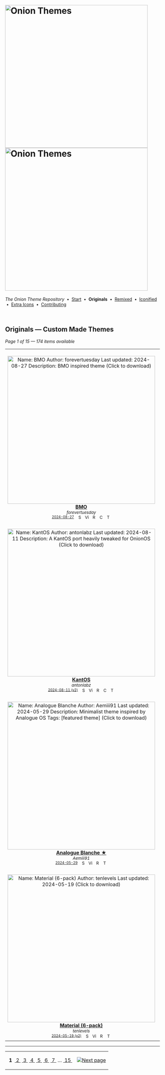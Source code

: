 <!--




















=================================================================================
---------------------------------------------------------------------------------

██████╗  ██████╗     ███╗   ██╗ ██████╗ ████████╗    ███████╗██████╗ ██╗████████╗
██╔══██╗██╔═══██╗    ████╗  ██║██╔═══██╗╚══██╔══╝    ██╔════╝██╔══██╗██║╚══██╔══╝
██║  ██║██║   ██║    ██╔██╗ ██║██║   ██║   ██║       █████╗  ██║  ██║██║   ██║   
██║  ██║██║   ██║    ██║╚██╗██║██║   ██║   ██║       ██╔══╝  ██║  ██║██║   ██║   
██████╔╝╚██████╔╝    ██║ ╚████║╚██████╔╝   ██║       ███████╗██████╔╝██║   ██║   
╚═════╝  ╚═════╝     ╚═╝  ╚═══╝ ╚═════╝    ╚═╝       ╚══════╝╚═════╝ ╚═╝   ╚═╝   

---------------------------------------------------------------------------------
=================================================================================

                  Note: This file was automatically generated.

            Run `python .github/generate.py` to regenerate the pages.




















-->
<p>&nbsp;</p>

# <img alt="Onion Themes" src="https://user-images.githubusercontent.com/44569252/179506709-0db2a8f5-3074-477c-81c4-719f281ddccc.png#gh-dark-mode-only" width="464px"><img alt="Onion Themes" src="https://user-images.githubusercontent.com/44569252/179506712-d5a1a916-7270-4902-aa55-5d93f7ee0f6e.png#gh-light-mode-only" width="464px">

*The Onion Theme Repository* &nbsp;•&nbsp; [Start](../../README.md) &nbsp;• &nbsp;**Originals** &nbsp;• &nbsp;[Remixed](../remixed/index.md) &nbsp;• &nbsp;[Iconified](../icons_themes/index.md) &nbsp;• &nbsp;[Extra&nbsp;Icons](../icons_standalone/index.md) &nbsp;• &nbsp;[Contributing](../../CONTRIBUTING.md)

<p>&nbsp;</p>


## Originals — Custom Made Themes

*Page 1 of 15 — 174 items available*
<table align="center"><tr>
<td align="center" valign="top" width="33.33%">
&nbsp;&nbsp;&nbsp;&nbsp;&nbsp;&nbsp;&nbsp;&nbsp;&nbsp;&nbsp;&nbsp;&nbsp;&nbsp;&nbsp;&nbsp;&nbsp;&nbsp;&nbsp;&nbsp;&nbsp;&nbsp;&nbsp;&nbsp;&nbsp;&nbsp;&nbsp;&nbsp;&nbsp;&nbsp;&nbsp;&nbsp;&nbsp;&nbsp;&nbsp;&nbsp;&nbsp;&nbsp;&nbsp;&nbsp;&nbsp;&nbsp;&nbsp;&nbsp;&nbsp;&nbsp;&nbsp;<br/>
<a href="https://raw.githubusercontent.com/OnionUI/Themes/main/release/BMO%20by%20forevertuesday.zip">
<img title="Name: BMO&#013;Author: forevertuesday&#013;Last updated: 2024-08-27&#013;Description: BMO inspired theme&#013;(Click to download)" width="480px" src="https://raw.githubusercontent.com/OnionUI/Themes/main/themes/BMO%20by%20forevertuesday/preview.png" /><br/>
<b>BMO</b>
</a><br/>
<sup><i>forevertuesday</i></sup><br>
<sub>
<sup><a title="Last updated: 2024-08-27" href="https://github.com/OnionUI/Themes/commits/main/themes/BMO by forevertuesday">2024-08-27</a></sup> &nbsp;&nbsp;<a href="https://github.com/search?l=ZIP&q=filename%3A%22forevertuesday%22+repo%3AOnionUI%2FThemes"><img src="https://user-images.githubusercontent.com/44569252/194037581-698a5004-8b75-4da6-a63d-b41d541ebde2.png" width="16" title="Search themes by this author (Requires GitHub account)"></a>&nbsp;&nbsp;<a href="https://raw.githubusercontent.com/OnionUI/Themes/main/themes/BMO%20by%20forevertuesday/preview.png"><img title="View full-size preview" src="https://user-images.githubusercontent.com/44569252/194037184-ae453506-2536-4c6f-8a19-4a6c1de6ce32.png" width="16"></a>&nbsp;&nbsp;<a href="themes/BMO%20by%20forevertuesday/readme.txt"><img src="https://user-images.githubusercontent.com/44569252/215358455-b6a1348b-8161-40d6-9cc1-cc31720377c4.png" height="16" title="README"></a>&nbsp;&nbsp;<a href="https://onionui.github.io/bgm_preview.html?theme=BMO%20by%20forevertuesday"><img src="https://user-images.githubusercontent.com/44569252/194010780-d3659ecd-7348-4e44-a81d-06708a4e9734.png" width="16" title="Custom background music included (Click to download MP3 file)"></a> &nbsp;<a href="https://onionui.github.io/iconpack_preview.html#BMO%20by%20forevertuesday,BMO%20by%20forevertuesday:themes/BMO%20by%20forevertuesday/icons"><img src="https://user-images.githubusercontent.com/44569252/215106002-fbcf1815-8080-447c-94c2-61f161efb503.png" height="16" title="This theme contains an icon pack"></a>
</sub>
</td>

<td align="center" valign="top" width="33.33%">
&nbsp;&nbsp;&nbsp;&nbsp;&nbsp;&nbsp;&nbsp;&nbsp;&nbsp;&nbsp;&nbsp;&nbsp;&nbsp;&nbsp;&nbsp;&nbsp;&nbsp;&nbsp;&nbsp;&nbsp;&nbsp;&nbsp;&nbsp;&nbsp;&nbsp;&nbsp;&nbsp;&nbsp;&nbsp;&nbsp;&nbsp;&nbsp;&nbsp;&nbsp;&nbsp;&nbsp;&nbsp;&nbsp;&nbsp;&nbsp;&nbsp;&nbsp;&nbsp;&nbsp;&nbsp;&nbsp;<br/>
<a href="https://raw.githubusercontent.com/OnionUI/Themes/main/release/BMO%20Noire%20by%20forevertuesday.zip">
<img title="Name: BMO Noire&#013;Author: forevertuesday&#013;Last updated: 2024-08-27&#013;Description: BMO Noire inspired theme&#013;(Click to download)" width="480px" src="https://raw.githubusercontent.com/OnionUI/Themes/main/themes/BMO%20Noire%20by%20forevertuesday/preview.png" /><br/>
<b>BMO Noire</b>
</a><br/>
<sup><i>forevertuesday</i></sup><br>
<sub>
<sup><a title="Last updated: 2024-08-27" href="https://github.com/OnionUI/Themes/commits/main/themes/BMO Noire by forevertuesday">2024-08-27</a></sup> &nbsp;&nbsp;<a href="https://github.com/search?l=ZIP&q=filename%3A%22forevertuesday%22+repo%3AOnionUI%2FThemes"><img src="https://user-images.githubusercontent.com/44569252/194037581-698a5004-8b75-4da6-a63d-b41d541ebde2.png" width="16" title="Search themes by this author (Requires GitHub account)"></a>&nbsp;&nbsp;<a href="https://raw.githubusercontent.com/OnionUI/Themes/main/themes/BMO%20Noire%20by%20forevertuesday/preview.png"><img title="View full-size preview" src="https://user-images.githubusercontent.com/44569252/194037184-ae453506-2536-4c6f-8a19-4a6c1de6ce32.png" width="16"></a>&nbsp;&nbsp;<a href="themes/BMO%20Noire%20by%20forevertuesday/readme.txt"><img src="https://user-images.githubusercontent.com/44569252/215358455-b6a1348b-8161-40d6-9cc1-cc31720377c4.png" height="16" title="README"></a>&nbsp;&nbsp;<a href="https://onionui.github.io/bgm_preview.html?theme=BMO%20Noire%20by%20forevertuesday"><img src="https://user-images.githubusercontent.com/44569252/194010780-d3659ecd-7348-4e44-a81d-06708a4e9734.png" width="16" title="Custom background music included (Click to download MP3 file)"></a> &nbsp;<a href="https://onionui.github.io/iconpack_preview.html#BMO%20Noire%20by%20forevertuesday,BMO%20Noire%20by%20forevertuesday:themes/BMO%20Noire%20by%20forevertuesday/icons"><img src="https://user-images.githubusercontent.com/44569252/215106002-fbcf1815-8080-447c-94c2-61f161efb503.png" height="16" title="This theme contains an icon pack"></a>
</sub>
</td>

<td align="center" valign="top" width="33.33%">
&nbsp;&nbsp;&nbsp;&nbsp;&nbsp;&nbsp;&nbsp;&nbsp;&nbsp;&nbsp;&nbsp;&nbsp;&nbsp;&nbsp;&nbsp;&nbsp;&nbsp;&nbsp;&nbsp;&nbsp;&nbsp;&nbsp;&nbsp;&nbsp;&nbsp;&nbsp;&nbsp;&nbsp;&nbsp;&nbsp;&nbsp;&nbsp;&nbsp;&nbsp;&nbsp;&nbsp;&nbsp;&nbsp;&nbsp;&nbsp;&nbsp;&nbsp;&nbsp;&nbsp;&nbsp;&nbsp;<br/>
<a href="https://raw.githubusercontent.com/OnionUI/Themes/main/release/Cosy%20by%20KyleBing.zip">
<img title="Name: Cosy&#013;Author: KyleBing&#013;Last updated: 2024-08-27&#013;Description: Cosy&#013;(Click to download)" width="480px" src="https://raw.githubusercontent.com/OnionUI/Themes/main/themes/Cosy%20by%20KyleBing/preview.png" /><br/>
<b>Cosy</b>
</a><br/>
<sup><i>KyleBing</i></sup><br>
<sub>
<sup><a title="Last updated: 2024-08-27" href="https://github.com/OnionUI/Themes/commits/main/themes/Cosy by KyleBing">2024-08-27</a></sup> &nbsp;&nbsp;<a href="https://github.com/search?l=ZIP&q=filename%3A%22KyleBing%22+repo%3AOnionUI%2FThemes"><img src="https://user-images.githubusercontent.com/44569252/194037581-698a5004-8b75-4da6-a63d-b41d541ebde2.png" width="16" title="Search themes by this author (Requires GitHub account)"></a>&nbsp;&nbsp;<a href="https://raw.githubusercontent.com/OnionUI/Themes/main/themes/Cosy%20by%20KyleBing/preview.png"><img title="View full-size preview" src="https://user-images.githubusercontent.com/44569252/194037184-ae453506-2536-4c6f-8a19-4a6c1de6ce32.png" width="16"></a>
</sub>
</td>

</tr><tr>
<td align="center" valign="top" width="33.33%">
<br/>
<a href="https://raw.githubusercontent.com/OnionUI/Themes/main/release/KantOS%20by%20antonlabz.zip">
<img title="Name: KantOS&#013;Author: antonlabz&#013;Last updated: 2024-08-11&#013;Description: A KantOS port heavily tweaked for OnionOS&#013;(Click to download)" width="480px" src="https://raw.githubusercontent.com/OnionUI/Themes/main/themes/KantOS%20by%20antonlabz/preview.png" /><br/>
<b>KantOS</b>
</a><br/>
<sup><i>antonlabz</i></sup><br>
<sub>
<sup><a title="Last updated: 2024-08-11 (v2)" href="https://github.com/OnionUI/Themes/commits/main/themes/KantOS by antonlabz">2024-08-11 (v2)</a></sup> &nbsp;&nbsp;<a href="https://github.com/search?l=ZIP&q=filename%3A%22antonlabz%22+repo%3AOnionUI%2FThemes"><img src="https://user-images.githubusercontent.com/44569252/194037581-698a5004-8b75-4da6-a63d-b41d541ebde2.png" width="16" title="Search themes by this author (Requires GitHub account)"></a>&nbsp;&nbsp;<a href="https://raw.githubusercontent.com/OnionUI/Themes/main/themes/KantOS%20by%20antonlabz/preview.png"><img title="View full-size preview" src="https://user-images.githubusercontent.com/44569252/194037184-ae453506-2536-4c6f-8a19-4a6c1de6ce32.png" width="16"></a>&nbsp;&nbsp;<a href="themes/KantOS%20by%20antonlabz/README.md"><img src="https://user-images.githubusercontent.com/44569252/215358455-b6a1348b-8161-40d6-9cc1-cc31720377c4.png" height="16" title="README"></a>&nbsp;&nbsp;<a href="https://onionui.github.io/bgm_preview.html?theme=KantOS%20by%20antonlabz"><img src="https://user-images.githubusercontent.com/44569252/194010780-d3659ecd-7348-4e44-a81d-06708a4e9734.png" width="16" title="Custom background music included (Click to download MP3 file)"></a> &nbsp;<a href="https://onionui.github.io/iconpack_preview.html#KantOS%20by%20antonlabz,KantOS%20by%20antonlabz:themes/KantOS%20by%20antonlabz/icons"><img src="https://user-images.githubusercontent.com/44569252/215106002-fbcf1815-8080-447c-94c2-61f161efb503.png" height="16" title="This theme contains an icon pack"></a>
</sub>
</td>

<td align="center" valign="top" width="33.33%">
<br/>
<a href="https://raw.githubusercontent.com/OnionUI/Themes/main/release/Pikachu%20Edition%20by%20UnBurn.zip">
<img title="Name: Pikachu Edition&#013;Author: UnBurn&#013;Last updated: 2024-07-01&#013;Description: I choose you!&#013;(Click to download)" width="480px" src="https://raw.githubusercontent.com/OnionUI/Themes/main/themes/Pikachu%20Edition%20by%20UnBurn/preview.png" /><br/>
<b>Pikachu Edition</b>
</a><br/>
<sup><i>UnBurn</i></sup><br>
<sub>
<sup><a title="Last updated: 2024-07-01" href="https://github.com/OnionUI/Themes/commits/main/themes/Pikachu Edition by UnBurn">2024-07-01</a></sup> &nbsp;&nbsp;<a href="https://github.com/search?l=ZIP&q=filename%3A%22UnBurn%22+repo%3AOnionUI%2FThemes"><img src="https://user-images.githubusercontent.com/44569252/194037581-698a5004-8b75-4da6-a63d-b41d541ebde2.png" width="16" title="Search themes by this author (Requires GitHub account)"></a>&nbsp;&nbsp;<a href="https://raw.githubusercontent.com/OnionUI/Themes/main/themes/Pikachu%20Edition%20by%20UnBurn/preview.png"><img title="View full-size preview" src="https://user-images.githubusercontent.com/44569252/194037184-ae453506-2536-4c6f-8a19-4a6c1de6ce32.png" width="16"></a>&nbsp;&nbsp;<a href="https://onionui.github.io/bgm_preview.html?theme=Pikachu%20Edition%20by%20UnBurn"><img src="https://user-images.githubusercontent.com/44569252/194010780-d3659ecd-7348-4e44-a81d-06708a4e9734.png" width="16" title="Custom background music included (Click to download MP3 file)"></a>
</sub>
</td>

<td align="center" valign="top" width="33.33%">
<br/>
<a href="https://raw.githubusercontent.com/OnionUI/Themes/main/release/Impact%20by%20edvardeishen.zip">
<img title="Name: Impact&#013;Author: edvardeishen&#013;Last updated: 2024-07-01&#013;Description: Not Genshin, but my favorite font&#013;(Click to download)" width="480px" src="https://raw.githubusercontent.com/OnionUI/Themes/main/themes/Impact%20by%20edvardeishen/preview.png" /><br/>
<b>Impact</b>
</a><br/>
<sup><i>edvardeishen</i></sup><br>
<sub>
<sup><a title="Last updated: 2024-07-01" href="https://github.com/OnionUI/Themes/commits/main/themes/Impact by edvardeishen">2024-07-01</a></sup> &nbsp;&nbsp;<a href="https://github.com/search?l=ZIP&q=filename%3A%22edvardeishen%22+repo%3AOnionUI%2FThemes"><img src="https://user-images.githubusercontent.com/44569252/194037581-698a5004-8b75-4da6-a63d-b41d541ebde2.png" width="16" title="Search themes by this author (Requires GitHub account)"></a>&nbsp;&nbsp;<a href="https://raw.githubusercontent.com/OnionUI/Themes/main/themes/Impact%20by%20edvardeishen/preview.png"><img title="View full-size preview" src="https://user-images.githubusercontent.com/44569252/194037184-ae453506-2536-4c6f-8a19-4a6c1de6ce32.png" width="16"></a> &nbsp;<a href="https://onionui.github.io/iconpack_preview.html#Impact%20by%20edvardeishen,Impact%20by%20edvardeishen:themes/Impact%20by%20edvardeishen/icons"><img src="https://user-images.githubusercontent.com/44569252/215106002-fbcf1815-8080-447c-94c2-61f161efb503.png" height="16" title="This theme contains an icon pack"></a>
</sub>
</td>

</tr><tr>
<td align="center" valign="top" width="33.33%">
<br/>
<a href="https://raw.githubusercontent.com/OnionUI/Themes/main/release/Analogue%20Blanche%20by%20Aemiii91.zip">
<img title="Name: Analogue Blanche&#013;Author: Aemiii91&#013;Last updated: 2024-05-29&#013;Description: Minimalist theme inspired by Analogue OS&#013;Tags: [featured theme]&#013;(Click to download)" width="480px" src="https://raw.githubusercontent.com/OnionUI/Themes/main/themes/Analogue%20Blanche%20by%20Aemiii91/preview.png" /><br/>
<b>Analogue Blanche ★</b>
</a><br/>
<sup><i>Aemiii91</i></sup><br>
<sub>
<sup><a title="Last updated: 2024-05-29" href="https://github.com/OnionUI/Themes/commits/main/themes/Analogue Blanche by Aemiii91">2024-05-29</a></sup> &nbsp;&nbsp;<a href="https://github.com/search?l=ZIP&q=filename%3A%22Aemiii91%22+repo%3AOnionUI%2FThemes"><img src="https://user-images.githubusercontent.com/44569252/194037581-698a5004-8b75-4da6-a63d-b41d541ebde2.png" width="16" title="Search themes by this author (Requires GitHub account)"></a>&nbsp;&nbsp;<a href="https://raw.githubusercontent.com/OnionUI/Themes/main/themes/Analogue%20Blanche%20by%20Aemiii91/preview.png"><img title="View full-size preview" src="https://user-images.githubusercontent.com/44569252/194037184-ae453506-2536-4c6f-8a19-4a6c1de6ce32.png" width="16"></a>&nbsp;&nbsp;<a href="themes/Analogue%20Blanche%20by%20Aemiii91/readme.md"><img src="https://user-images.githubusercontent.com/44569252/215358455-b6a1348b-8161-40d6-9cc1-cc31720377c4.png" height="16" title="README"></a> &nbsp;<a href="https://onionui.github.io/iconpack_preview.html#Analogue%20Blanche%20by%20Aemiii91,"><img src="https://user-images.githubusercontent.com/44569252/215106002-fbcf1815-8080-447c-94c2-61f161efb503.png" height="16" title="This theme contains an icon pack"></a>
</sub>
</td>

<td align="center" valign="top" width="33.33%">
<br/>
<a href="https://raw.githubusercontent.com/OnionUI/Themes/main/release/Wireframe%20by%20KyleBing.zip">
<img title="Name: Wireframe&#013;Author: KyleBing&#013;Last updated: 2024-08-27&#013;Description: Wireframe, frames&#013;(Click to download)" width="480px" src="https://raw.githubusercontent.com/OnionUI/Themes/main/themes/Wireframe%20by%20KyleBing/preview.png" /><br/>
<b>Wireframe</b>
</a><br/>
<sup><i>KyleBing</i></sup><br>
<sub>
<sup><a title="Last updated: 2024-08-27 (v2)" href="https://github.com/OnionUI/Themes/commits/main/themes/Wireframe by KyleBing">2024-08-27 (v2)</a></sup> &nbsp;&nbsp;<a href="https://github.com/search?l=ZIP&q=filename%3A%22KyleBing%22+repo%3AOnionUI%2FThemes"><img src="https://user-images.githubusercontent.com/44569252/194037581-698a5004-8b75-4da6-a63d-b41d541ebde2.png" width="16" title="Search themes by this author (Requires GitHub account)"></a>&nbsp;&nbsp;<a href="https://raw.githubusercontent.com/OnionUI/Themes/main/themes/Wireframe%20by%20KyleBing/preview.png"><img title="View full-size preview" src="https://user-images.githubusercontent.com/44569252/194037184-ae453506-2536-4c6f-8a19-4a6c1de6ce32.png" width="16"></a>
</sub>
</td>

<td align="center" valign="top" width="33.33%">
<br/>
<a href="https://raw.githubusercontent.com/OnionUI/Themes/main/release/MiyooCarPlay%20by%20RobyRosa.zip">
<img title="Name: MiyooCarPlay&#013;Author: RobyRosa&#013;Last updated: 2024-05-19&#013;Description: Apple Car Style&#013;(Click to download)" width="480px" src="https://raw.githubusercontent.com/OnionUI/Themes/main/themes/MiyooCarPlay%20by%20RobyRosa/preview.png" /><br/>
<b>MiyooCarPlay</b>
</a><br/>
<sup><i>RobyRosa</i></sup><br>
<sub>
<sup><a title="Last updated: 2024-05-19" href="https://github.com/OnionUI/Themes/commits/main/themes/MiyooCarPlay by RobyRosa">2024-05-19</a></sup> &nbsp;&nbsp;<a href="https://github.com/search?l=ZIP&q=filename%3A%22RobyRosa%22+repo%3AOnionUI%2FThemes"><img src="https://user-images.githubusercontent.com/44569252/194037581-698a5004-8b75-4da6-a63d-b41d541ebde2.png" width="16" title="Search themes by this author (Requires GitHub account)"></a>&nbsp;&nbsp;<a href="https://raw.githubusercontent.com/OnionUI/Themes/main/themes/MiyooCarPlay%20by%20RobyRosa/preview.png"><img title="View full-size preview" src="https://user-images.githubusercontent.com/44569252/194037184-ae453506-2536-4c6f-8a19-4a6c1de6ce32.png" width="16"></a> &nbsp;<a href="https://onionui.github.io/iconpack_preview.html#MiyooCarPlay%20by%20RobyRosa,MiyooCarPlay%20by%20RobyRosa:themes/MiyooCarPlay%20by%20RobyRosa/icons"><img src="https://user-images.githubusercontent.com/44569252/215106002-fbcf1815-8080-447c-94c2-61f161efb503.png" height="16" title="This theme contains an icon pack"></a>
</sub>
</td>

</tr><tr>
<td align="center" valign="top" width="33.33%">
<br/>
<a href="https://raw.githubusercontent.com/OnionUI/Themes/main/release/Material%20%286-pack%29%20by%20tenlevels.zip">
<img title="Name: Material (6-pack)&#013;Author: tenlevels&#013;Last updated: 2024-05-19&#013;(Click to download)" width="480px" src="https://raw.githubusercontent.com/OnionUI/Themes/main/themes/Material%20%286-pack%29%20by%20tenlevels/preview.png" /><br/>
<b>Material (6-pack)</b>
</a><br/>
<sup><i>tenlevels</i></sup><br>
<sub>
<sup><a title="Last updated: 2024-05-19 (v2)" href="https://github.com/OnionUI/Themes/commits/main/themes/Material (6-pack) by tenlevels">2024-05-19 (v2)</a></sup> &nbsp;&nbsp;<a href="https://github.com/search?l=ZIP&q=filename%3A%22tenlevels%22+repo%3AOnionUI%2FThemes"><img src="https://user-images.githubusercontent.com/44569252/194037581-698a5004-8b75-4da6-a63d-b41d541ebde2.png" width="16" title="Search themes by this author (Requires GitHub account)"></a>&nbsp;&nbsp;<a href="https://raw.githubusercontent.com/OnionUI/Themes/main/themes/Material%20%286-pack%29%20by%20tenlevels/preview.png"><img title="View full-size preview" src="https://user-images.githubusercontent.com/44569252/194037184-ae453506-2536-4c6f-8a19-4a6c1de6ce32.png" width="16"></a>&nbsp;&nbsp;<a href="themes/Material%20%286-pack%29%20by%20tenlevels/Material%20Blue%20by%20tenlevels/README.md"><img src="https://user-images.githubusercontent.com/44569252/215358455-b6a1348b-8161-40d6-9cc1-cc31720377c4.png" height="16" title="README"></a> &nbsp;<a href="https://onionui.github.io/iconpack_preview.html#Material%20%286-pack%29%20by%20tenlevels,Material%20Blue%20by%20tenlevels:themes/Material%20%286-pack%29%20by%20tenlevels/Material%20Blue%20by%20tenlevels/icons,Material%20Green%20by%20tenlevels:themes/Material%20%286-pack%29%20by%20tenlevels/Material%20Green%20by%20tenlevels/icons,Material%20Orange%20by%20tenlevels:themes/Material%20%286-pack%29%20by%20tenlevels/Material%20Orange%20by%20tenlevels/icons,Material%20Pink%20by%20tenlevels:themes/Material%20%286-pack%29%20by%20tenlevels/Material%20Pink%20by%20tenlevels/icons,Material%20Purple%20by%20tenlevels:themes/Material%20%286-pack%29%20by%20tenlevels/Material%20Purple%20by%20tenlevels/icons,Material%20White%20by%20tenlevels:themes/Material%20%286-pack%29%20by%20tenlevels/Material%20White%20by%20tenlevels/icons"><img src="https://user-images.githubusercontent.com/44569252/215106002-fbcf1815-8080-447c-94c2-61f161efb503.png" height="16" title="This theme contains an icon pack"></a>
</sub>
</td>

<td align="center" valign="top" width="33.33%">
<br/>
<a href="https://raw.githubusercontent.com/OnionUI/Themes/main/release/Star%20Wars%20%28Miyoo%20Be%20With%20You%29%20by%20tenlevels.zip">
<img title="Name: Star Wars (Miyoo Be With You)&#013;Author: tenlevels&#013;Last updated: 2024-05-19&#013;Description: Star Wars inspired theme for May 4th&#013;(Click to download)" width="480px" src="https://raw.githubusercontent.com/OnionUI/Themes/main/themes/Star%20Wars%20%28Miyoo%20Be%20With%20You%29%20by%20tenlevels/preview.png" /><br/>
<b>Star Wars (Miyoo Be With You)</b>
</a><br/>
<sup><i>tenlevels</i></sup><br>
<sub>
<sup><a title="Last updated: 2024-05-19" href="https://github.com/OnionUI/Themes/commits/main/themes/Star Wars (Miyoo Be With You) by tenlevels">2024-05-19</a></sup> &nbsp;&nbsp;<a href="https://github.com/search?l=ZIP&q=filename%3A%22tenlevels%22+repo%3AOnionUI%2FThemes"><img src="https://user-images.githubusercontent.com/44569252/194037581-698a5004-8b75-4da6-a63d-b41d541ebde2.png" width="16" title="Search themes by this author (Requires GitHub account)"></a>&nbsp;&nbsp;<a href="https://raw.githubusercontent.com/OnionUI/Themes/main/themes/Star%20Wars%20%28Miyoo%20Be%20With%20You%29%20by%20tenlevels/preview.png"><img title="View full-size preview" src="https://user-images.githubusercontent.com/44569252/194037184-ae453506-2536-4c6f-8a19-4a6c1de6ce32.png" width="16"></a>&nbsp;&nbsp;<a href="themes/Star%20Wars%20%28Miyoo%20Be%20With%20You%29%20by%20tenlevels/README.md"><img src="https://user-images.githubusercontent.com/44569252/215358455-b6a1348b-8161-40d6-9cc1-cc31720377c4.png" height="16" title="README"></a>&nbsp;&nbsp;<a href="https://onionui.github.io/bgm_preview.html?theme=Star%20Wars%20%28Miyoo%20Be%20With%20You%29%20by%20tenlevels"><img src="https://user-images.githubusercontent.com/44569252/194010780-d3659ecd-7348-4e44-a81d-06708a4e9734.png" width="16" title="Custom background music included (Click to download MP3 file)"></a> &nbsp;<a href="https://onionui.github.io/iconpack_preview.html#Star%20Wars%20%28Miyoo%20Be%20With%20You%29%20by%20tenlevels,Star%20Wars%20%28Miyoo%20Be%20With%20You%29%20by%20tenlevels:themes/Star%20Wars%20%28Miyoo%20Be%20With%20You%29%20by%20tenlevels/icons"><img src="https://user-images.githubusercontent.com/44569252/215106002-fbcf1815-8080-447c-94c2-61f161efb503.png" height="16" title="This theme contains an icon pack"></a>
</sub>
</td>

<td align="center" valign="top" width="33.33%">
<br/>
<a href="https://raw.githubusercontent.com/OnionUI/Themes/main/release/sONIONc%20by%20tenlevels.zip">
<img title="Name: sONIONc&#013;Author: tenlevels&#013;Last updated: 2024-05-19&#013;Description: Cute/Cozy Sonic inspired theme&#013;(Click to download)" width="480px" src="https://raw.githubusercontent.com/OnionUI/Themes/main/themes/sONIONc%20by%20tenlevels/preview.png" /><br/>
<b>sONIONc</b>
</a><br/>
<sup><i>tenlevels</i></sup><br>
<sub>
<sup><a title="Last updated: 2024-05-19" href="https://github.com/OnionUI/Themes/commits/main/themes/sONIONc by tenlevels">2024-05-19</a></sup> &nbsp;&nbsp;<a href="https://github.com/search?l=ZIP&q=filename%3A%22tenlevels%22+repo%3AOnionUI%2FThemes"><img src="https://user-images.githubusercontent.com/44569252/194037581-698a5004-8b75-4da6-a63d-b41d541ebde2.png" width="16" title="Search themes by this author (Requires GitHub account)"></a>&nbsp;&nbsp;<a href="https://raw.githubusercontent.com/OnionUI/Themes/main/themes/sONIONc%20by%20tenlevels/preview.png"><img title="View full-size preview" src="https://user-images.githubusercontent.com/44569252/194037184-ae453506-2536-4c6f-8a19-4a6c1de6ce32.png" width="16"></a> &nbsp;<a href="https://onionui.github.io/iconpack_preview.html#sONIONc%20by%20tenlevels,sONIONc%20by%20tenlevels:themes/sONIONc%20by%20tenlevels/icons"><img src="https://user-images.githubusercontent.com/44569252/215106002-fbcf1815-8080-447c-94c2-61f161efb503.png" height="16" title="This theme contains an icon pack"></a>
</sub>
</td>


</tr></table>


---

<table align="center"><tr><td align="center" valign="middle">

&nbsp;**1**&nbsp; [&nbsp;2&nbsp;](index-14-38.md) [&nbsp;3&nbsp;](index-13-64.md) [&nbsp;4&nbsp;](index-12-ca.md) [&nbsp;5&nbsp;](index-11-8c.md) [&nbsp;6&nbsp;](index-10-be.md) [&nbsp;7&nbsp;](index-09-9d.md) &hellip;&nbsp;[&nbsp;15&nbsp;](index-01-79.md)

</td><td>

[![Next page](https://github.com/OnionUI/Themes/assets/44569252/a0717376-2b5b-4534-9eba-4d2d3961f06b)](index-14-38.md)

</td></tr></table>